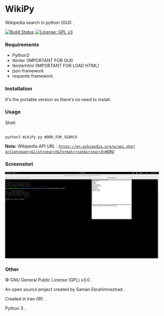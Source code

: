 # WikiPy
Wikipedia search in python (GUI) .

[![Build Status](https://img.shields.io/badge/build-passing-success)](https://samebison.ir)
[![License: GPL v3](https://img.shields.io/badge/license-GPL--3.0-informational)](https://www.gnu.org/licenses/gpl-3.0)

### Requirements

* Python3
* tkinter (IMPORTANT FOR GUI)
* tkinterhtml (IMPORTANT FOR LOAD HTML)
* json framework
* requests framework

### Installation

It's the portable version so there's no need to install.

### Usage

Shell:

```shell

python3 WikiPy.py WORD_FOR_SEARCH

```

**Note:** Wikipedia API URL : [```https://en.wikipedia.org/w/api.php?action=query&list=search&format=json&srsearch=WORD```](https://en.wikipedia.org/w/api.php?action=query&list=search&format=json&srsearch=WORD)

### Screenshot

![WikiPy](WikiPy_Screenshot.png?raw=true)

### Other

&#127279; GNU General Public License (GPL) v3.0 .

An open source project created by Saman Ebrahimnezhad .

Created in Iran (IR) .

Python 3 .

